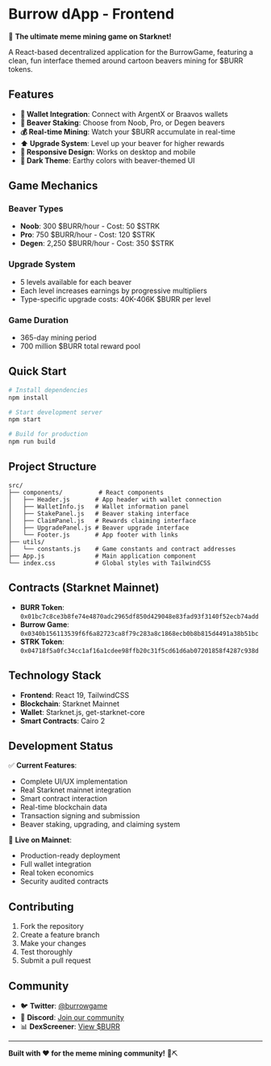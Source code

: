 # Burrow dApp - Frontend

🦫 **The ultimate meme mining game on Starknet!**

A React-based decentralized application for the BurrowGame, featuring a clean, fun interface themed around cartoon beavers mining for $BURR tokens.

## Features

- **🏦 Wallet Integration**: Connect with ArgentX or Braavos wallets
- **🦫 Beaver Staking**: Choose from Noob, Pro, or Degen beavers
- **💰 Real-time Mining**: Watch your $BURR accumulate in real-time
- **⬆️ Upgrade System**: Level up your beaver for higher rewards
- **📱 Responsive Design**: Works on desktop and mobile
- **🎨 Dark Theme**: Earthy colors with beaver-themed UI

## Game Mechanics

### Beaver Types
- **Noob**: 300 $BURR/hour - Cost: 50 $STRK
- **Pro**: 750 $BURR/hour - Cost: 120 $STRK  
- **Degen**: 2,250 $BURR/hour - Cost: 350 $STRK

### Upgrade System
- 5 levels available for each beaver
- Each level increases earnings by progressive multipliers
- Type-specific upgrade costs: 40K-406K $BURR per level

### Game Duration
- 365-day mining period
- 700 million $BURR total reward pool

## Quick Start

```bash
# Install dependencies
npm install

# Start development server
npm start

# Build for production
npm run build
```

## Project Structure

```
src/
├── components/          # React components
│   ├── Header.js       # App header with wallet connection
│   ├── WalletInfo.js   # Wallet information panel
│   ├── StakePanel.js   # Beaver staking interface
│   ├── ClaimPanel.js   # Rewards claiming interface
│   ├── UpgradePanel.js # Beaver upgrade interface
│   └── Footer.js       # App footer with links
├── utils/
│   └── constants.js    # Game constants and contract addresses
├── App.js              # Main application component
└── index.css           # Global styles with TailwindCSS
```

## Contracts (Starknet Mainnet)

- **BURR Token**: `0x01bc7c8ce3b8fe74e4870adc2965df850d429048e83fad93f3140f52ecb74add`
- **Burrow Game**: `0x0340b156113539f6f6a82723ca8f79c283a8c1868ecb0b8b815d4491a38b51bc`
- **STRK Token**: `0x04718f5a0fc34cc1af16a1cdee98ffb20c31f5cd61d6ab07201858f4287c938d`

## Technology Stack

- **Frontend**: React 19, TailwindCSS
- **Blockchain**: Starknet Mainnet
- **Wallet**: Starknet.js, get-starknet-core
- **Smart Contracts**: Cairo 2

## Development Status

✅ **Current Features**:
- Complete UI/UX implementation
- Real Starknet mainnet integration
- Smart contract interaction
- Real-time blockchain data
- Transaction signing and submission
- Beaver staking, upgrading, and claiming system

🚀 **Live on Mainnet**:
- Production-ready deployment
- Full wallet integration
- Real token economics
- Security audited contracts

## Contributing

1. Fork the repository
2. Create a feature branch
3. Make your changes
4. Test thoroughly
5. Submit a pull request

## Community

- 🐦 **Twitter**: [@burrowgame](https://twitter.com/burrowgame)
- 💬 **Discord**: [Join our community](https://discord.gg/burrowgame)
- 📊 **DexScreener**: [View $BURR](https://dexscreener.com/starknet/burr)

---

**Built with ❤️ for the meme mining community!** 🦫⛏️
